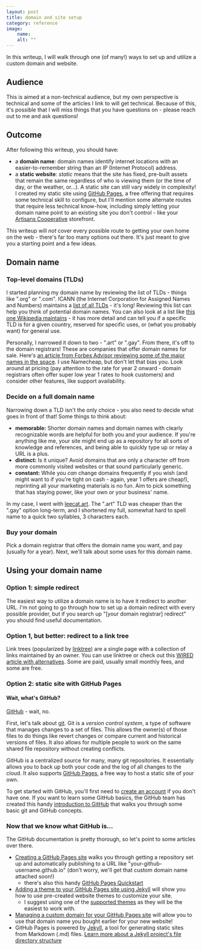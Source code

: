```yaml
---
layout: post
title: domain and site setup
category: reference
image: 
    name: 
    alt: ""
---
```


In this writeup, I will walk through one (of many!) ways to set up and utilize a custom domain and website.

## Audience

This is aimed at a non-technical audience, but my own perspective is technical and some of the articles I link to will get technical. Because of this, it's possible that I will miss things that you have questions on - please reach out to me and ask questions!

## Outcome

After following this writeup, you should have:

- a **domain name**: domain names identify internet locations with an easier-to-remember string than an IP (Internet Protocol) address.
- a **static website**: *static* means that the site has fixed, pre-built assets that remain the same regardless of who is viewing them (or the time of day, or the weather, or...). A static site can still vary widely in complexity! I created my static site using [GitHub Pages](https://pages.github.com/), a free offering that requires some technical skill to configure, but I'll mention some alternate routes that require less technical know-how, including simply letting your domain name point to an existing site you don't control - like your [Artisans Cooperative](https://artisans.coop/) storefront.

This writeup will *not* cover every possible route to getting your own home on the web - there's far too many options out there. It's just meant to give you a starting point and a few ideas.

## Domain name

### Top-level domains (TLDs)

I started planning my domain name by reviewing the list of TLDs - things like ".org" or ".com". ICANN (the Internet Corporation for Assigned Names and Numbers) maintains a [list of all TLDs](https://www.icann.org/resources/pages/tlds-2012-02-25-en) - it's long! Reviewing this list can help you think of potential domain names. You can also look at a list like [this one Wikipedia maintains](https://en.wikipedia.org/wiki/List_of_Internet_top-level_domains) - it has more detail and can tell you if a specific TLD is for a given country, reserved for specific uses, or (what you probably want) for general use.

Personally, I narrowed it down to two - ".art" or ".gay". From there, it's off to the domain registrars! These are companies that offer domain names for sale. Here's [an article from Forbes Advisor reviewing some of the major names in the space](https://www.forbes.com/advisor/business/software/best-domain-registrar/). I use Namecheap, but don't let that bias you. Look around at pricing (pay attention to the rate for year 2 onward - domain registrars often offer super low year 1 rates to hook customers) and consider other features, like support availability.

### Decide on a full domain name

Narrowing down a TLD isn't the only choice - you also need to decide what goes in front of that! Some things to think about:

- **memorable:** Shorter domain names and domain names with clearly recognizable words are helpful for both you and your audience. If you're anything like me, your site might end up as a repository for all sorts of knowledge and references, and being able to quickly type up or relay a URL is a plus.
- **distinct:** Is it unique? Avoid domains that are only a character off from more commonly visited websites or that sound particularly generic.
- **constant:** While you *can* change domains frequently if you wish (and might want to if you're tight on cash - again, year 1 offers are cheap!), reprinting all your marketing materials is no fun. Aim to pick something that has staying power, like your own or your business' name.

In my case, I went with [leecat.art](https://leecat.art). The ".art" TLD was cheaper than the ".gay" option long-term, and I shortened my full, somewhat hard to spell name to a quick two syllables, 3 characters each.

### Buy your domain

Pick a domain registrar that offers the domain name you want, and pay (usually for a year). Next, we'll talk about some uses for this domain name.

## Using your domain name

### Option 1: simple redirect

The easiest way to utilize a domain name is to have it redirect to another URL. I'm not going to go through how to set up a domain redirect with every possible provider, but if you search up "[your domain registrar] redirect" you should find useful documentation.

### Option 1, but better: redirect to a link tree

Link trees (popularized by [linktree](https://linktr.ee/)) are a single page with a collection of links maintained by an owner. You can use linktree or check out this [WIRED article with alternatives](https://www.wired.com/story/link-in-bio-linktree-alternatives/). Some are paid, usually small monthly fees, and some are free.

### Option 2: static site with GitHub Pages

#### Wait, what's GitHub?

[GitHub](https://github.com/) - wait, no.

First, let's talk about [git](https://git-scm.com/). Git is a *version control system*, a type of software that manages changes to a set of files. This allows the owner(s) of those files to do things like revert changes or compare current and historical versions of files. It also allows for multiple people to work on the same shared file repository without creating conflicts.

GitHub is a centralized source for many, many git repositories. It essentially allows you to back up both your code and the log of all changes to the cloud. It also supports [GitHub Pages](https://pages.github.com/), a free way to host a static site of your own.

To get started with GitHub, you'll first need to [create an account](https://github.com/signup) if you don't have one. If you want to learn some GitHub basics, the GitHub team has created this handy [introduction to GitHub](https://github.com/skills/introduction-to-github) that walks you through some basic git and GitHub concepts.

### Now that we know what GitHub is...

The GitHub documentation is pretty thorough, so let's point to some articles over there.

- [Creating a GitHub Pages site](https://docs.github.com/en/pages/getting-started-with-github-pages/creating-a-github-pages-site) walks you through getting a repository set up and automatically publishing to a URL like "your-github-username.github.io" (don't worry, we'll get that custom domain name attached soon!)
    - there's also this handy [GitHub Pages Quickstart](https://docs.github.com/en/pages/quickstart)
- [Adding a theme to your GitHub Pages site using Jekyll](https://docs.github.com/en/pages/setting-up-a-github-pages-site-with-jekyll/adding-a-theme-to-your-github-pages-site-using-jekyll) will show you how to use pre-created website themes to customize your site.
    - I suggest using one of the [supported themes](https://pages.github.com/themes/) as they will be the easiest to work with.
- [Managing a custom domain for your GitHub Pages site](https://docs.github.com/en/pages/configuring-a-custom-domain-for-your-github-pages-site/managing-a-custom-domain-for-your-github-pages-site) will allow you to use that domain name you bought earlier for your new website!
- GitHub Pages is powered by [Jekyll](https://jekyllrb.com/), a tool for generating static sites from Markdown (.md) files. [Learn more about a Jekyll project's file directory structure](https://jekyllrb.com/docs/structure/)